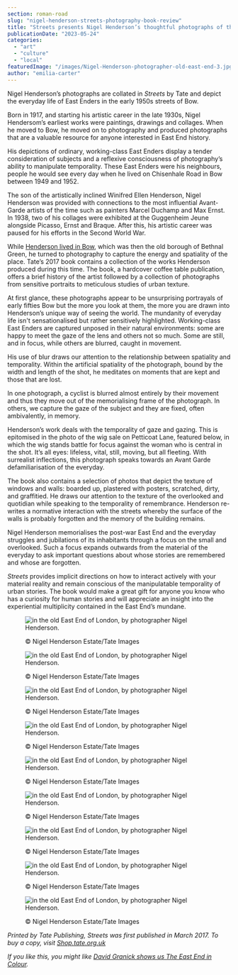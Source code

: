 ```yaml
---
section: roman-road
slug: "nigel-henderson-streets-photography-book-review"
title: "Streets presents Nigel Henderson’s thoughtful photographs of the East End"
publicationDate: "2023-05-24"
categories: 
  - "art"
  - "culture"
  - "local"
featuredImage: "/images/Nigel-Henderson-photographer-old-east-end-3.jpg"
author: "emilia-carter"
---
```


Nigel Henderson’s photographs are collated in _Streets_ by Tate and depict the everyday life of East Enders in the early 1950s streets of Bow.

Born in 1917, and starting his artistic career in the late 1930s, Nigel Hendersom’s earliest works were paintings, drawings and collages. When he moved to Bow, he moved on to photography and produced photographs that are a valuable resource for anyone interested in East End history. 

His depictions of ordinary, working-class East Enders display a tender consideration of subjects and a reflexive consciousness of photography’s ability to manipulate temporality. These East Enders were his neighbours, people he would see every day when he lived on Chisenhale Road in Bow between 1949 and 1952.

The son of the artistically inclined Winifred Ellen Henderson, Nigel Henderson was provided with connections to the most influential Avant-Garde artists of the time such as painters Marcel Duchamp and Max Ernst. In 1938, two of his collages were exhibited at the Guggenheim Jeune alongside Picasso, Ernst and Braque. After this, his artistic career was paused for his efforts in the Second World War. 

While [Henderson lived in Bow](https://romanroadlondon.com/nigel-henderson-photographer-chisenhale-road-bow-home/), which was then the old borough of Bethnal Green, he turned to photography to capture the energy and spatiality of the place. Tate’s 2017 book contains a collection of the works Henderson produced during this time. The book, a hardcover coffee table publication, offers a brief history of the artist followed by a collection of photographs from sensitive portraits to meticulous studies of urban texture. 

At first glance, these photographs appear to be unsurprising portrayals of early fifties Bow but the more you look at them, the more you are drawn into Henderson’s unique way of seeing the world. The mundanity of everyday life isn't sensationalised but rather sensitively highlighted. Working-class East Enders are captured unposed in their natural environments: some are happy to meet the gaze of the lens and others not so much. Some are still, and in focus, while others are blurred, caught in movement. 

His use of blur draws our attention to the relationship between spatiality and temporality. Within the artificial spatiality of the photograph, bound by the width and length of the shot, he meditates on moments that are kept and those that are lost. 

In one photograph, a cyclist is blurred almost entirely by their movement and thus they move out of the memorialising frame of the photograph. In others, we capture the gaze of the subject and they are fixed, often ambivalently, in memory.

Henderson’s work deals with the temporality of gaze and gazing. This is epitomised in the photo of the wig sale on Petticoat Lane, featured below, in which the wig stands battle for focus against the woman who is central in the shot. It’s all eyes: lifeless, vital, still, moving, but all fleeting. With surrealist inflections, this photograph speaks towards an Avant Garde defamiliarisation of the everyday.

The book also contains a selection of photos that depict the texture of windows and walls: boarded up, plastered with posters, scratched, dirty, and graffitied. He draws our attention to the texture of the overlooked and quotidian while speaking to the temporality of remembrance. Henderson re-writes a normative interaction with the streets whereby the surface of the walls is probably forgotten and the memory of the building remains.  

Nigel Henderson memorialises the post-war East End and the everyday struggles and jubilations of its inhabitants through a focus on the small and overlooked. Such a focus expands outwards from the material of the everyday to ask important questions about whose stories are remembered and whose are forgotten.

_Streets_ provides implicit directions on how to interact actively with your material reality and remain conscious of the manipulatable temporality of urban stories. The book would make a great gift for anyone you know who has a curiosity for human stories and will appreciate an insight into the experiential multiplicity contained in the East End’s mundane. 

<figure>

![in the old East End of London, by photographer Nigel Henderson.](/images/Nigel-Henderson-photographer-old-east-end-5.jpg)

<figcaption>

© Nigel Henderson Estate/Tate Images

</figcaption>

</figure>

<figure>

![in the old East End of London, by photographer Nigel Henderson.](/images/Nigel-Henderson-photographer-old-east-end-4.jpg)

<figcaption>

© Nigel Henderson Estate/Tate Images

</figcaption>

</figure>

<figure>

![in the old East End of London, by photographer Nigel Henderson.](/images/Nigel-Henderson-photographer-old-east-end-3.jpg)

<figcaption>

© Nigel Henderson Estate/Tate Images

</figcaption>

</figure>

<figure>

![in the old East End of London, by photographer Nigel Henderson.](/images/Nigel-Henderson-photographer-old-east-end-1.jpg)

<figcaption>

© Nigel Henderson Estate/Tate Images

</figcaption>

</figure>

<figure>

![in the old East End of London, by photographer Nigel Henderson.](/images/Nigel-Henderson-photographer-old-east-end-2.jpg)

<figcaption>

© Nigel Henderson Estate/Tate Images

</figcaption>

</figure>

<figure>

![in the old East End of London, by photographer Nigel Henderson.](/images/Nigel-Henderson-photographer-old-east-end-9.jpg)

<figcaption>

© Nigel Henderson Estate/Tate Images

</figcaption>

</figure>

<figure>

![in the old East End of London, by photographer Nigel Henderson.](/images/Nigel-Henderson-photographer-old-east-end-6.jpg)

<figcaption>

© Nigel Henderson Estate/Tate Images

</figcaption>

</figure>

<figure>

![in the old East End of London, by photographer Nigel Henderson.](/images/Nigel-Henderson-photographer-old-east-end-8.jpg)

<figcaption>

© Nigel Henderson Estate/Tate Images

</figcaption>

</figure>

<figure>

![in the old East End of London, by photographer Nigel Henderson.](/images/Nigel-Henderson-photographer-old-east-end-7.jpg)

<figcaption>

© Nigel Henderson Estate/Tate Images

</figcaption>

</figure>

_Printed by Tate Publishing, Streets was first published in March 2017. To buy a copy, visit [Shop.tate.org.uk](https://shop.tate.org.uk/nigel-hendersons-streets-photographs-of-londons-east-end-1949-53/19180.html?cgid=books)_  

_If you like this, you might like_ [_David Granick shows us The East End in Colour_](https://romanroadlondon.com/east-end-in-colour-david-granick-review/)_._


